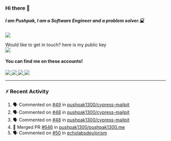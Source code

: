### Hi there 👋


##### I am Pushpak, I am a Software Engineer and a problem solver.💻

![](https://komarev.com/ghpvc/?username=pushpak1300)

 Would like to get in touch? here is my public key 
 <br> <a href='https://keybase.io/pushpak1300'><img src="https://img.shields.io/keybase/pgp/pushpak1300?color=pinl&label=PGP&style=for-the-badge"/></a></br>
#### You can find me on these accounts!
<p>
<a href='https://twitter.com/pushpak1300'><a href="https://pushpak1300.me/" target="_blank">
  <img src="https://img.shields.io/badge/website-%23E34F26.svg?&style=for-the-badge" />
</a> 
 
 <a href="https://twitter.com/pushpak1300" target="_blank">
  <img src="https://img.shields.io/badge/twitter-%231DA1F2.svg?&style=for-the-badge&logo=twitter&logoColor=white" />
</a> 

<a href="https://www.linkedin.com/in/pushpak-c-286b17b1/" target="_blank">
  <img src="https://img.shields.io/badge/linkedin-%230077B5.svg?&style=for-the-badge&logo=linkedin&logoColor=white" />
</a> 

<a href="https://dev.to/pushpak1300/" target="_blank">
  <img src="http://img.shields.io/badge/dev.to-gray?style=for-the-badge&logo=dev.to&?logoColor=white?logoWidth=100?label=" />
</a> 


</p>

---

### ⚡ Recent Activity

<!--START_SECTION:activity-->
1. 🗣 Commented on [#49](https://github.com/pushpak1300/cypress-mailpit/pull/49#issuecomment-2460178736) in [pushpak1300/cypress-mailpit](https://github.com/pushpak1300/cypress-mailpit)
2. 🗣 Commented on [#48](https://github.com/pushpak1300/cypress-mailpit/issues/48#issuecomment-2457727932) in [pushpak1300/cypress-mailpit](https://github.com/pushpak1300/cypress-mailpit)
3. 🗣 Commented on [#48](https://github.com/pushpak1300/cypress-mailpit/issues/48#issuecomment-2457704429) in [pushpak1300/cypress-mailpit](https://github.com/pushpak1300/cypress-mailpit)
4. 🎉 Merged PR [#646](https://github.com/pushpak1300/pushpak1300.me/pull/646) in [pushpak1300/pushpak1300.me](https://github.com/pushpak1300/pushpak1300.me)
5. 🗣 Commented on [#50](https://github.com/echolabsdev/prism/issues/50#issuecomment-2453291309) in [echolabsdev/prism](https://github.com/echolabsdev/prism)
<!--END_SECTION:activity-->
